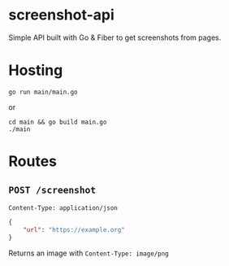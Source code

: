 # screenshot-api

Simple API built with Go & Fiber to get screenshots from pages.

# Hosting

```
go run main/main.go
```

or

```
cd main && go build main.go
./main
```

# Routes

## `POST /screenshot`

`Content-Type: application/json`

```json
{
    "url": "https://example.org"
}
```

Returns an image with `Content-Type: image/png`

